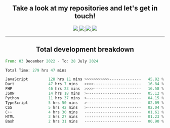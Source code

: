 <h2 align="center">
  Take a look at my repositories and let's get in touch!
</h2>
<p align="center">
  <a href="https://www.instagram.com/rayhanarkan?igsh=MXM3dHhmMTZ3ZWVsaA==">
    <img src="https://img.icons8.com/material-outlined/30/689d6a/instagram.png"/>
  </a>
  <a href="https://www.linkedin.com/in/rayhanarkan/">
    <img src="https://img.icons8.com/material-outlined/30/689d6a/linkedin.png"/>
  </a>
  <a href="">
    <img src="https://img.icons8.com/material-outlined/30/689d6a/geography.png"/>
  </a>
  <a href="mailto:rayhanarkan30@gmail.com">
    <img src="https://img.icons8.com/material-outlined/30/689d6a/email.png"/>
  </a>
</p>

---

<h2 align="center">Total development breakdown</h2>

<p align="center">
<!--START_SECTION:waka-->

```rust
From: 03 December 2022 - To: 28 July 2024

Total Time: 279 hrs 47 mins

JavaScript         128 hrs 11 mins >>>>>>>>>>>--------------   45.82 %
Dart               47 hrs 7 mins   >>>>---------------------   16.84 %
PHP                46 hrs 23 mins  >>>>---------------------   16.58 %
JSON               14 hrs 18 mins  >------------------------   05.12 %
Python             11 hrs 37 mins  >------------------------   04.15 %
TypeScript         5 hrs 50 mins   >------------------------   02.09 %
CSS                5 hrs 42 mins   >------------------------   02.04 %
C++                4 hrs 30 mins   -------------------------   01.61 %
HTML               3 hrs 27 mins   -------------------------   01.23 %
Bash               2 hrs 31 mins   -------------------------   00.90 %
```

<!--END_SECTION:waka-->
</p>
